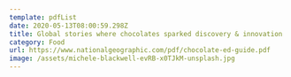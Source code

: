 ```yaml
---
template: pdfList
date: 2020-05-13T08:00:59.298Z
title: Global stories where chocolates sparked discovery & innovation
category: Food
url: https://www.nationalgeographic.com/pdf/chocolate-ed-guide.pdf
image: /assets/michele-blackwell-evRB-x0TJkM-unsplash.jpg
---
```

